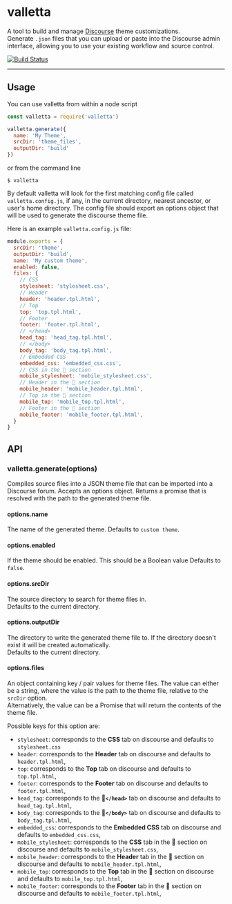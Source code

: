 # valletta

A tool to build and manage [Discourse](https://discourse.org) theme customizations.  
Generate `.json` files that you can upload or paste into the Discourse admin
interface, allowing you to use your existing workflow and source control.

[![Build Status](https://travis-ci.org/resin-io/valletta.svg?branch=master)](https://travis-ci.org/resin-io/valletta)

***

## Usage

You can use valletta from within a node script

```js
const valletta = require('valletta')

valletta.generate({
  name: 'My Theme',
  srcDir: 'theme_files',
  outputDir: 'build'
})
```

or from the command line

```
$ valletta
```

By default valletta will look for the first matching config file called
`valletta.config.js`, if any, in the current directory, nearest ancestor, or 
user's home directory. 
The config file should export an options object that will be used to
generate the discourse theme file.

Here is an example `valletta.config.js` file:

```js
module.exports = {
  srcDir: 'theme',
  outputDir: 'build',
  name: 'My custom theme',
  enabled: false,
  files: {
    // CSS
    stylesheet: 'stylesheet.css',
    // Header
    header: 'header.tpl.html',
    // Top
    top: 'top.tpl.html',
    // Footer
    footer: 'footer.tpl.html',
    // </head>
    head_tag: 'head_tag.tpl.html',
    // </body>
    body_tag: 'body_tag.tpl.html',
    // Embedded CSS
    embedded_css: 'embedded_css.css',
    // CSS in the 📱 section
    mobile_stylesheet: 'mobile_stylesheet.css',
    // Header in the 📱 section
    mobile_header: 'mobile_header.tpl.html',
    // Top in the 📱 section
    mobile_top: 'mobile_top.tpl.html',
    // Footer in the 📱 section
    mobile_footer: 'mobile_footer.tpl.html',
  }
}
```

## API

### valletta.generate(options)

Compiles source files into a JSON theme file that can be imported into
a Discourse forum. Accepts an options object. Returns a promise that is resolved
with the path to the generated theme file.

#### options.name
The name of the generated theme.
Defaults to `custom theme`.

#### options.enabled
If the theme should be enabled. This should be a Boolean value
Defaults to `false`.

#### options.srcDir
The source directory to search for theme files in.  
Defaults to the current directory.

#### options.outputDir
The directory to write the generated theme file to. If the directory
doesn't exist it will be created automatically.  
Defaults to the current directory.

#### options.files
An object containing key / pair values for theme files.
The value can either be a string, where the value
is the path to the theme file, relative to the `srcDir` option.  
Alternatively, the value can be a Promise that will return the contents of
the theme file.

Possible keys for this option are:

* `stylesheet`: corresponds to the **CSS** tab on discourse and defaults to `stylesheet.css`
* `header`: corresponds to the **Header** tab on discourse and defaults to `header.tpl.html`,
* `top`: corresponds to the **Top** tab on discourse and defaults to `top.tpl.html`,
* `footer`: corresponds to the **Footer** tab on discourse and defaults to `footer.tpl.html`,
* `head_tag`: corresponds to the **📄`</head>`** tab on discourse and defaults to `head_tag.tpl.html`,
* `body_tag`: corresponds to the **📄`</body>`** tab on discourse and defaults to `body_tag.tpl.html`,
* `embedded_css`: corresponds to the **Embedded CSS** tab on discourse and defaults to `embedded_css.css`,
* `mobile_stylesheet`: corresponds to the **CSS** tab in the 📱 section on discourse and defaults to `mobile_stylesheet.css`,
* `mobile_header`: corresponds to the **Header** tab in the 📱 section on discourse and defaults to `mobile_header.tpl.html`,
* `mobile_top`: corresponds to the **Top** tab in the 📱 section on discourse and defaults to `mobile_top.tpl.html`,
* `mobile_footer`: corresponds to the **Footer** tab in the 📱 section on discourse and defaults to `mobile_footer.tpl.html`,

